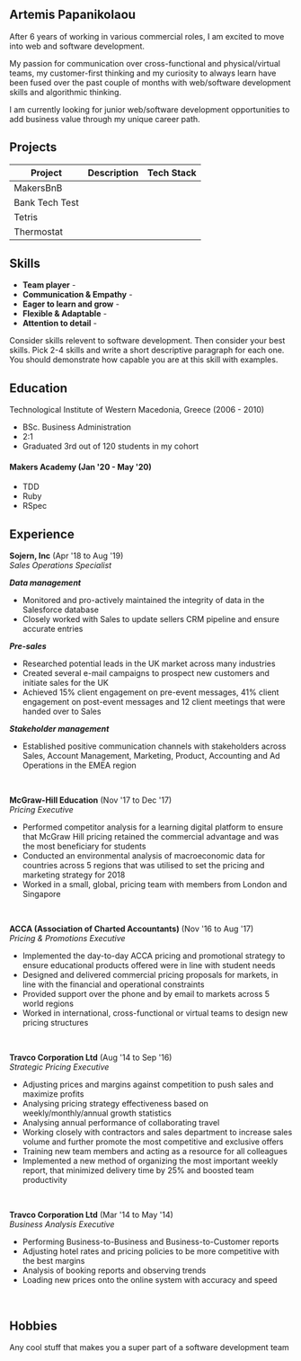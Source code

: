 ## Artemis Papanikolaou

After 6 years of working in various commercial roles, I am excited to move into web and software development.

My passion for communication over cross-functional and physical/virtual teams, my customer-first thinking and my curiosity to always learn have been fused over the past couple of months with web/software development skills and algorithmic thinking. 

I am currently looking for junior web/software development opportunities to add business value through my unique career path. 


## Projects

| Project | Description | Tech Stack |
|---------|-------------|------------|
|MakersBnB|             |            |
|Bank Tech Test|             |            |
|Tetris   |             |            |
|Thermostat|            |            |


## Skills

- __Team player__ -
- __Communication & Empathy__ - 
- __Eager to learn and grow__ - 
- __Flexible & Adaptable__ -  
- __Attention to detail__ -

Consider skills relevent to software development. Then consider your best skills. Pick 2-4 skills and write a short descriptive paragraph for each one. You should demonstrate how capable you are at this skill with examples.


## Education
Technological Institute of Western Macedonia, Greece (2006 - 2010)
- BSc. Business Administration
- 2:1
- Graduated 3rd out of 120 students in my cohort


#### Makers Academy (Jan '20 - May '20)

- TDD
- Ruby
- RSpec


## Experience

**Sojern, Inc** (Apr '18 to Aug '19)    
*Sales Operations Specialist*

*__Data management__*<br>
- Monitored and pro-actively maintained the integrity of data in the Salesforce database
- Closely worked with Sales to update sellers CRM pipeline and ensure accurate entries

*__Pre-sales__*<br>
- Researched potential leads in the UK market across many industries
- Created several e-mail campaigns to prospect new customers and initiate sales for the UK
- Achieved 15% client engagement on pre-event messages, 41% client engagement on post-event messages and 12 client meetings that were handed over to Sales<br>

*__Stakeholder management__*<br>
- Established positive communication channels with stakeholders across Sales, Account Management, Marketing, Product, Accounting and Ad Operations in the EMEA region<br>
<br>

**McGraw-Hill Education** (Nov '17 to Dec '17)   
*Pricing Executive*  

- Performed competitor analysis for a learning digital platform to ensure that McGraw Hill pricing retained the commercial advantage and was the most beneficiary for students
- Conducted an environmental analysis of macroeconomic data for countries across 5 regions that was utilised to set the pricing and marketing strategy for 2018
- Worked in a small, global, pricing team with members from London and Singapore
<br>

**ACCA (Association of Charted Accountants)** (Nov '16 to Aug '17)   
*Pricing & Promotions Executive* 

-  Implemented the day-to-day ACCA pricing and promotional strategy to ensure educational products offered were in line with student needs
- Designed and delivered commercial pricing proposals for markets, in line with the financial and operational constraints
- Provided support over the phone and by email to markets across 5 world regions
- Worked in international, cross-functional or virtual teams to design new pricing structures
<br>

**Travco Corporation Ltd** (Aug '14 to Sep '16)   
*Strategic Pricing Executive* 

- Adjusting prices and margins against competition to push sales and maximize profits
- Analysing pricing strategy effectiveness based on weekly/monthly/annual growth statistics
- Analysing annual performance of collaborating travel
- Working closely with contractors and sales department to increase sales volume and further promote the most competitive and exclusive offers
- Training new team members and acting as a resource for all colleagues
- Implemented a new method of organizing the most important weekly report, that minimized delivery time by 25% and boosted team productivity
<br>

**Travco Corporation Ltd** (Mar '14 to May '14)   
*Business Analysis Executive* 

- Performing Business-to-Business and Business-to-Customer reports
- Adjusting hotel rates and pricing policies to be more competitive with the best margins
- Analysis of booking reports and observing trends
- Loading new prices onto the online system with accuracy and speed
<br>


## Hobbies

Any cool stuff that makes you a super part of a software development team
